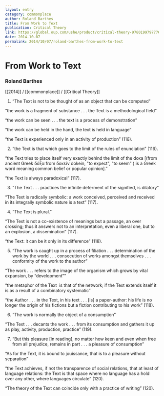 ```yaml
---
layout: entry
category: commonplace
author: Roland Barthes
title: From Work to Text
publication: Critical Theory
link: https://global.oup.com/ushe/product/critical-theory-9780199797776
date: 2014-10-07
permalink: 2014/10/07/roland-barthes-from-work-to-text
---
```


# From Work to Text

### Roland Barthes

[[2014]] / [[commonplace]] / [[Critical Theory]]

1. “The Text is not to be thought of as an object that can be computed" 

“the work is a fragment of substance . . . the Text is a methodological field”

“the work can be seen . . . the text is a process of demonstration”

“the work can be held in the hand, the text is held in language”

“the Text is experienced only in an activity of production” (116).


2. “the Text is that which goes to the limit of the rules of enunciation” (116).

“the Text tries to place itself very exactly behind the limit of the doxa [(from ancient Greek δόξα from δοκεῖν dokein, "to expect", "to seem" ) is a Greek word meaning common belief or popular opinion].”

“the Text is always paradoxical” (117).


3. “The Text . . . practices the infinite deferment of the signified, is dilatory”

“The Text is radically symbolic: a work conceived, perceived and received in its integrally symbolic nature is a text” (117).


4. “The Text is plural.”

“The Text is not a co-existence of meanings but a passage, an over crossing; thus it answers not to an interpretation, even a liberal one, but to an explosion, a dissemination” (117).

“the Text: it can be it only in its difference” (118).


5. “The work is caught up in a process of filiation . . . determination of the work by the world . . . consecution of works amongst themselves . . . conformity of the work to the author”

“The work . . . refers to the image of the organism which grows by vital expansion, by “development””

“the metaphor of the Text  is that of the network; if the Text extends itself it is as a result of a combinatory systematic”

“the Author . . . in the Text, in his text . . . [is] a paper-author: his life is no longer the origin of his fictions but a fiction contributing to his work” (118).


6. “The work is normally the object of a consumption”

“The Text . . . decants the work . . . from its consumption and gathers it up as play, activity, production, practice” (119).


7. “But this pleasure [in reading], no matter how keen and even when free from all prejudice, remains in part . . . a pleasure of consumption”

“As for the Text, it is bound to jouissance, that is to a pleasure without separation”

“the Text achieves, if not the transparence of social relations, that at least of language relations: the Text is that space where no language has a hold over any other, where languages circulate” (120).


“The theory of the Text can coincide only with a practice of writing” (120).